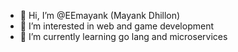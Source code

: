 - 👋 Hi, I’m @EEmayank (Mayank Dhillon)
- 👀 I’m interested in web and game development
- 🌱 I’m currently learning go lang and microservices
